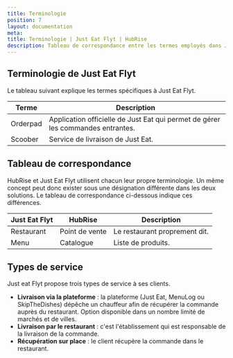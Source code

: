 ```yaml
---
title: Terminologie
position: 7
layout: documentation
meta:
title: Terminologie | Just Eat Flyt | HubRise
description: Tableau de correspondance entre les termes employés dans Just Eat Flyt et HubRise pour le même concept. Connectez vos applications et synchronisez vos données.
---
```


## Terminologie de Just Eat Flyt

Le tableau suivant explique les termes spécifiques à Just Eat Flyt.

| Terme     | Description                                        |
|----------|----------------------------------------------------|
| Orderpad | Application officielle de Just Eat qui permet de gérer les commandes entrantes. |
| Scoober  | Service de livraison de Just Eat.                         |

## Tableau de correspondance

HubRise et Just Eat Flyt utilisent chacun leur propre terminologie. Un même concept peut donc exister sous une désignation différente dans les deux solutions. Le tableau de correspondance ci-dessous indique ces différences.

| Just Eat Flyt | HubRise  | Description            |
| ------------- | -------- | ---------------------- |
| Restaurant    | Point de vente | Le restaurant proprement dit. |
| Menu          | Catalogue  | Liste de produits.      |

## Types de service

Just eat Flyt propose trois types de service à ses clients.

- **Livraison via la plateforme** : la plateforme (Just Eat, MenuLog ou SkipTheDishes) dépêche un chauffeur afin de récupérer la commande auprès du restaurant. Option disponible dans un nombre limité de marchés et de villes.
- **Livraison par le restaurant** : c'est l'établissement qui est responsable de la livraison de la commande.
- **Récupération sur place** : le client récupère la commande dans le restaurant.
